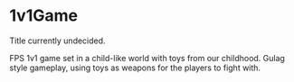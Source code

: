# 1v1Game
Title currently undecided.

FPS 1v1 game set in a child-like world with toys from our childhood.
Gulag style gameplay, using toys as weapons for the players to fight with.
